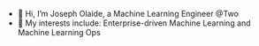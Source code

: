 - 👋 Hi, I’m Joseph Olaide, a Machine Learning Engineer @Two
- 👀 My interests include: Enterprise-driven Machine Learning and Machine Learning Ops
